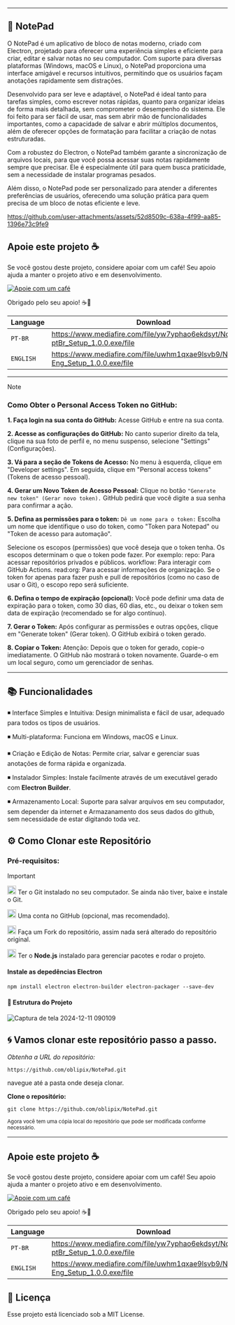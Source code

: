 
___
## 📝 NotePad




O NotePad é um aplicativo de bloco de notas moderno, criado com Electron, projetado para oferecer uma experiência simples e eficiente para criar, 
editar e salvar notas no seu computador. Com suporte para diversas plataformas (Windows, macOS e Linux), o NotePad proporciona uma interface amigável e recursos intuitivos,
permitindo que os usuários façam anotações rapidamente sem distrações.

Desenvolvido para ser leve e adaptável, o NotePad é ideal tanto para tarefas simples, como escrever notas rápidas, quanto para organizar ideias de forma mais detalhada, 
sem comprometer o desempenho do sistema. Ele foi feito para ser fácil de usar, mas sem abrir mão de funcionalidades importantes, como a capacidade de salvar e abrir múltiplos
documentos, além de oferecer opções de formatação para facilitar a criação de notas estruturadas.

Com a robustez do Electron, o NotePad também garante a sincronização de arquivos locais, para que você possa acessar suas notas rapidamente sempre que precisar.
Ele é especialmente útil para quem busca praticidade, sem a necessidade de instalar programas pesados.

Além disso, o NotePad pode ser personalizado para atender a diferentes preferências de usuários, oferecendo uma solução prática para quem precisa de um bloco de notas eficiente e leve.




https://github.com/user-attachments/assets/52d8509c-638a-4f99-aa85-1396e73c9fe9





## Apoie este projeto ☕️

Se você gostou deste projeto, considere apoiar com um café! Seu apoio ajuda a manter o projeto ativo e em desenvolvimento.

[![Apoie com um café](https://img.shields.io/badge/Buy%20Me%20A%20Coffee-Donate-yellow.svg)](https://buymeacoffee.com/oblipix)

Obrigado pelo seu apoio! ☕️💖



| Language | Download |
| --- | --- |
| `PT-BR`   | https://www.mediafire.com/file/yw7yphao6ekdsyt/Notepad-ptBr_Setup_1.0.0.exe/file |
| `ENGLISH` | https://www.mediafire.com/file/uwhm1qxae9lsvb9/Notepad-Eng_Setup_1.0.0.exe/file |








___
> [!NOTE]
>  ### Como Obter o Personal Access Token no GitHub:
>
>
>
> **1. Faça login na sua conta do GitHub:**
> Acesse GitHub e entre na sua conta.
>
> **2. Acesse as configurações do GitHub:**
> No canto superior direito da tela, clique na sua foto de perfil e, no menu suspenso, selecione "Settings" (Configurações).
>
> **3. Vá para a seção de Tokens de Acesso:**
> No menu à esquerda, clique em "Developer settings".
> Em seguida, clique em "Personal access tokens" (Tokens de acesso pessoal).
>
> **4. Gerar um Novo Token de Acesso Pessoal:**
> Clique no botão ```"Generate new token" (Gerar novo token).```
> GitHub pedirá que você digite a sua senha para confirmar a ação.
>
> **5. Defina as permissões para o token:**
> ```Dê um nome para o token:``` Escolha um nome que identifique o uso do token, como "Token para Notepad" ou "Token de acesso para automação".
>
> Selecione os escopos (permissões) que você deseja que o token tenha. Os escopos determinam o que o token pode fazer. Por exemplo:
> repo: Para acessar repositórios privados e públicos.
> workflow: Para interagir com GitHub Actions.
> read:org: Para acessar informações de organização.
> Se o token for apenas para fazer push e pull de repositórios (como no caso de usar o Git), o escopo repo será suficiente.
>
> **6. Defina o tempo de expiração (opcional):**
> Você pode definir uma data de expiração para o token, como 30 dias, 60 dias, etc., ou deixar o token sem data de expiração (recomendado se for algo contínuo).
>
> **7. Gerar o Token:**
> Após configurar as permissões e outras opções, clique em "Generate token" (Gerar token).
> O GitHub exibirá o token gerado.
>
> **8. Copiar o Token:**
> Atenção: Depois que o token for gerado, copie-o imediatamente. O GitHub não mostrará o token novamente. Guarde-o em um local seguro, como um gerenciador de senhas.
>



___



## 📚 Funcionalidades

◾ Interface Simples e Intuitiva:  Design minimalista e fácil de usar, adequado para todos os tipos de usuários.

◾ Multi-plataforma: Funciona em Windows, macOS e Linux.

◾ Criação e Edição de Notas: Permite criar, salvar e gerenciar suas anotações de forma rápida e organizada.

◾ Instalador Simples: Instale facilmente através de um executável gerado com **Electron Builder**.

◾ Armazenamento Local: Suporte para salvar arquivos em seu computador, sem depender da internet e Armazanamento dos seus dados do github, sem necessidade de estar
digitando toda vez.






## ⚙️ Como Clonar este Repositório



### Pré-requisitos:

> [!IMPORTANT]
>  <img src="https://git-scm.com/images/logos/downloads/Git-Icon-1788C.png" alt="Git Logo" width="20"/> Ter o Git instalado no seu computador. Se ainda não tiver, baixe e instale o Git.
>
> 
>
>
>  <img src="https://github.githubassets.com/images/modules/logos_page/GitHub-Mark.png" alt="GitHub logo" width="20"/> Uma conta no GitHub (opcional, mas recomendado).
>
> 
>  <img src="https://img.icons8.com/ios/50/000000/code-fork.png" alt="Fork Icon" width="20"/>  Faça um Fork do repositório, assim nada será alterado do repositório original.
>
>
>
>
>   <img src="https://i.postimg.cc/T2rr7vXB/8c59cf20afa93b0bef8331427c5b8330.png" alt="Node.js Logo" width="20"/> Ter o **Node.js** instalado para gerenciar pacotes e rodar o projeto.
>
>
>
>
>
> #### Instale as depedências Electron
>
> ```diff
> npm install electron electron-builder electron-packager --save-dev
>```
>
> 

#### 📄 Estrutura do Projeto


![Captura de tela 2024-12-11 090109](https://github.com/user-attachments/assets/d114a425-a870-4c09-9220-0dd3a17fe69c)



  ## 🌀 Vamos clonar este repositório passo a passo. 

  
_Obtenha a URL do repositório:_

` https://github.com/oblipix/NotePad.git `




navegue até a pasta onde deseja clonar.

**Clone o repositório:**

```diff
git clone https://github.com/oblipix/NotePad.git
```


<sub> Agora você tem uma cópia local do repositório que pode ser modificada conforme necessário. </sub>

___



## Apoie este projeto ☕️

Se você gostou deste projeto, considere apoiar com um café! Seu apoio ajuda a manter o projeto ativo e em desenvolvimento.

[![Apoie com um café](https://img.shields.io/badge/Buy%20Me%20A%20Coffee-Donate-yellow.svg)](https://buymeacoffee.com/oblipix)

Obrigado pelo seu apoio! ☕️💖

| Language | Download |
| --- | --- |
| `PT-BR`   | https://www.mediafire.com/file/yw7yphao6ekdsyt/Notepad-ptBr_Setup_1.0.0.exe/file |
| `ENGLISH` | https://www.mediafire.com/file/uwhm1qxae9lsvb9/Notepad-Eng_Setup_1.0.0.exe/file |



## 📜 Licença
Esse projeto está licenciado sob a MIT License.






